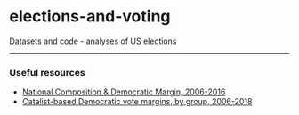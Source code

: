 # elections-and-voting

Datasets and code - analyses of US elections

---

### Useful resources

- [National Composition & Democratic Margin, 2006-2016](https://docs.google.com/spreadsheets/d/1Lr1z1UDy9-sCn1rPMmV8H5KTjcFHTjEujoBw1oMPyDo/edit#gid=0)
- [Catalist-based Democratic vote margins, by group, 2006-2018](https://docs.google.com/spreadsheets/d/1UwC_GapbE3vF6-n1THVbwcXoU_zFvO8jJQL99ouX3Rw/edit#gid=433702266)